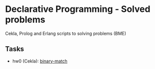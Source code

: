 # Declarative Programming - Solved problems
Cekla, Prolog and Erlang scripts to solving problems (BME)

## Tasks
 * hw0 (Cekla): [binary-match](https://github.com/peterbartha/declarative-programming/tree/master/hw00-cekla)
